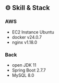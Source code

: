 ## ⚙️ Skill & Stack 
### AWS
- EC2 Instance Ubuntu
- docker v24.0.7
- nginx v1.18.0

### Back
- open JDK 11
- Spring Boot 2.7.7
- MySQL 8.0

